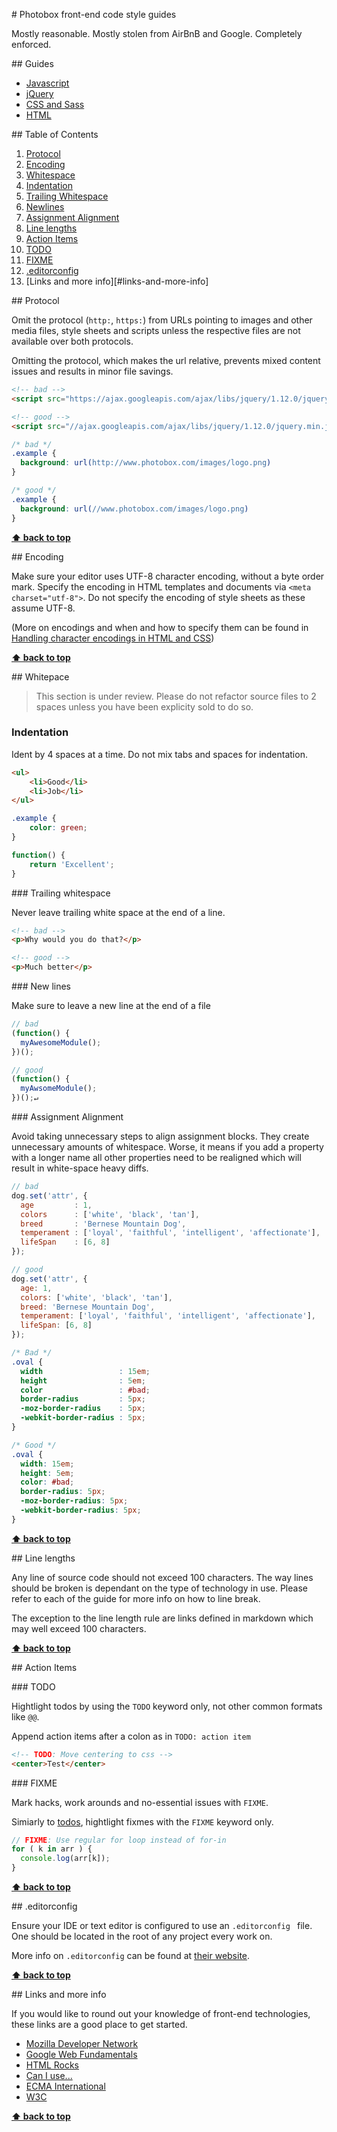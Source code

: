 # Photobox front-end code style guides

Mostly reasonable.  Mostly stolen from AirBnB and Google.  Completely enforced.

## Guides

- [Javascript](javascript/)
- [jQuery](jquery/)
- [CSS and Sass](css/)
- [HTML](html/)

## Table of Contents

1. [Protocol](#protocol)
1. [Encoding](#indentation)
1. [Whitespace](#whitespace)
  1.  [Indentation](#indentation)
  1.  [Trailing Whitespace](#trailing-whitespace)
  1.  [Newlines](#newlines)
  1.  [Assignment Alignment](#assignment-alignment)
1. [Line lengths](#line-lengths)
1. [Action Items](#actionitems)
  1.  [TODO](#todo)
  1.  [FIXME](#fixme§)
1. [.editorconfig](#.editorconfig)
1. [Links and more info][#links-and-more-info]

## Protocol

Omit the protocol (`http:`, `https:`) from URLs pointing to images and other media files,
style sheets and scripts unless the respective files are not available over both protocols.  

Omitting the protocol, which makes the url relative, prevents mixed content issues and results in
minor file savings.

```html
<!-- bad -->
<script src="https://ajax.googleapis.com/ajax/libs/jquery/1.12.0/jquery.min.js"></script>

<!-- good -->
<script src="//ajax.googleapis.com/ajax/libs/jquery/1.12.0/jquery.min.js"></script>
```

```css
/* bad */
.example {
  background: url(http://www.photobox.com/images/logo.png)
}

/* good */
.example {
  background: url(//www.photobox.com/images/logo.png) 
}
```

**[⬆ back to top](#table-of-contents)**

## Encoding

Make sure your editor uses UTF-8 character encoding, without a byte order mark.  Specify the 
encoding in HTML templates and documents via `<meta charset="utf-8">`. Do not specify the encoding 
of style sheets as these assume UTF-8.

(More on encodings and when and how to specify them can be found in 
[Handling character encodings in HTML and CSS](http://www.w3.org/International/tutorials/tutorial-char-enc/))

**[⬆ back to top](#table-of-contents)**

## Whitepace

> This section is under review.  Please do not refactor source files to 2 spaces unless you have
> been explicity sold to do so.

### Indentation

Ident by 4 spaces at a time.  Do not mix tabs and spaces for indentation.

```html
<ul>
    <li>Good</li>
    <li>Job</li>
</ul>
```

```css
.example {
    color: green;
} 
```

```js
function() {
    return 'Excellent';
}
```

### Trailing whitespace

Never leave trailing white space at the end of a line.

```html
<!-- bad -->
<p>Why would you do that?</p>   

<!-- good -->
<p>Much better</p>
```

### New lines

Make sure to leave a new line at the end of a file
```javascript
// bad
(function() {
  myAwesomeModule();
})();
```

```javascript
// good
(function() {
  myAwsomeModule();  
})();↵
```

### Assignment Alignment

Avoid taking unnecessary steps to align assignment blocks.  They create unnecessary amounts of 
whitespace.  Worse, it means if you add a property with a longer name all other properties need to
be realigned which will result in white-space heavy diffs.  

```javascript
// bad
dog.set('attr', {
  age         : 1,
  colors      : ['white', 'black', 'tan'],
  breed       : 'Bernese Mountain Dog',
  temperament : ['loyal', 'faithful', 'intelligent', 'affectionate'],
  lifeSpan    : [6, 8]
});

// good
dog.set('attr', {
  age: 1,
  colors: ['white', 'black', 'tan'],
  breed: 'Bernese Mountain Dog',
  temperament: ['loyal', 'faithful', 'intelligent', 'affectionate'],
  lifeSpan: [6, 8]
});
```

```css
/* Bad */
.oval {
  width                 : 15em;
  height                : 5em;
  color                 : #bad;
  border-radius         : 5px;
  -moz-border-radius    : 5px;
  -webkit-border-radius : 5px;
}

/* Good */
.oval {
  width: 15em;
  height: 5em;
  color: #bad;
  border-radius: 5px;
  -moz-border-radius: 5px;
  -webkit-border-radius: 5px;
}
```


**[⬆ back to top](#table-of-contents)**

## Line lengths

Any line of source code should not exceed 100 characters.  The way lines should be broken is 
dependant on the type of technology in use.  Please refer to each of the guide for more info
on how to line break.

The exception to the line length rule are links defined in markdown which may well exceed 100 
characters.  

**[⬆ back to top](#table-of-contents)**

## Action Items

### TODO

Hightlight todos by using the `TODO` keyword only, not other common formats like `@@`.

Append action items after a colon as in `TODO: action item`

```html
<!-- TODO: Move centering to css -->
<center>Test</center>
```

### FIXME

Mark hacks, work arounds and no-essential issues with `FIXME`.

Simiarly to [todos](#4.1), hightlight fixmes with the `FIXME` keyword only.

```javascript
// FIXME: Use regular for loop instead of for-in
for ( k in arr ) {
  console.log(arr[k]);
}
```

**[⬆ back to top](#table-of-contents)**

## .editorconfig

Ensure your IDE or text editor is configured to use an `.editorconfig ` file. One should be located 
in the root of any project every work on.  

More info on `.editorconfig` can be found at [their website](http://editorconfig.org/).

**[⬆ back to top](#table-of-contents)**

## Links and more info

If you would like to round out your knowledge of front-end technologies, these links are a good 
place to get started.

- [Mozilla Developer Network](https://developer.mozilla.org/en-US/)
- [Google Web Fundamentals](https://developers.google.com/web/fundamentals/?hl=en)
- [HTML Rocks](http://www.html5rocks.com/en/)
- [Can I use...](http://caniuse.com/)
- [ECMA International](http://www.ecma-international.org/)
- [W3C](https://www.w3.org/)

**[⬆ back to top](#table-of-contents)**